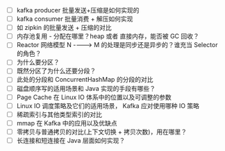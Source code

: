 - [ ] kafka producer 批量发送+压缩是如何实现的
- [ ] kafka consumer 批量消费 + 解压如何实现
- [ ] 如 zipkin 的批量发送 + 压缩的对比
- [ ] 内存池复用 - 分配在哪里？heap 或者 直接内存，能否被 GC 回收？
- [ ] Reactor 网络模型  N ----> M 的处理是同步还是异步的？谁充当 Selector 的角色？
- [ ] 为什么要分区？
- [ ] 既然分区了为什么还要分段？
- [ ] 此处的分段和 ConcurrentHashMap 的分段的对比
- [ ] 磁盘顺序写的适用场景和 Java 实现的手段有哪些？
- [ ] Page Cache 在 Linux IO 体系中的位置以及可调整的参数
- [ ] Linux IO 调度策略及它们的适用场景， Kafka 应对使用哪种 IO 策略
- [ ] 稀疏索引与其他类型索引的对比
- [ ] mmap 在 Kafka 中的应用以及优缺点
- [ ] 零拷贝与普通拷贝的对比(上下文切换 + 拷贝次数)，用在哪里？
- [ ] 长连接和短连接在 Java 层面如何实现？